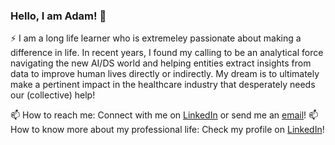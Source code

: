 ### Hello, I am Adam! 👋

⚡ I am a long life learner who is extremeley passionate about making a difference in life. In recent years, I found my calling to be an analytical force navigating the new AI/DS world and helping entities extract insights from data to improve human lives directly or indirectly. My dream is to ultimately make a pertinent impact in the healthcare industry that desperately needs our (collective) help!

📫 How to reach me: Connect with me on [LinkedIn](https://www.linkedin.com/in/atefadamsaleh/) or send me an [email](mailto:atefadamsaleh@gmail.com)!
📫 How to know more about my professional life: Check my profile on [LinkedIn](https://www.linkedin.com/in/atefadamsaleh/)!

<!--
**aasaleh/aasaleh** is a ✨ _special_ ✨ repository because its `README.md` (this file) appears on your GitHub profile.

Here are some ideas to get you started:

- 🔭 I’m currently working on ...
- 🌱 I’m currently learning ...
- 👯 I’m looking to collaborate on ...
- 🤔 I’m looking for help with ...
- 💬 Ask me about ...
- 📫 How to reach me: ...
- 😄 Pronouns: ...
- ⚡ Fun fact: ...
-->
